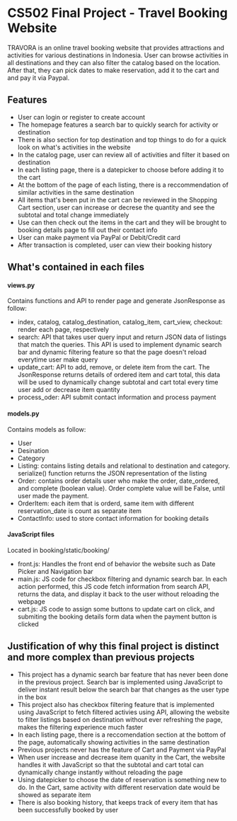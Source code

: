 # CS502 Final Project - Travel Booking Website 
TRAVORA is an online travel booking website that provides attractions and activities for various destinations in Indonesia. User can browse activities in all destinations and they can also filter the catalog based on the location. After that, they can pick dates to make reservation, add it to the cart and and pay it via Paypal. 

## Features 
- User can login or register to create account 
- The homepage features a search bar to quickly search for activity or destination 
- There is also section for top destination and top things to do for a quick look on what's activities in the website 
- In the catalog page, user can review all of activities and filter it based on destination 
- In each listing page, there is a datepicker to choose before adding it to the cart 
- At the bottom of the page of each listing, there is a reccommendation of similar activities in the same destination
- All items that's been put in the cart can be reviewed in the Shopping Cart section, user can increase or decrese the quantity and see the subtotal and total change immediately 
- Use can then check out the items in the cart and they will be brought to booking details page to fill out their contact info 
- User can make payment via PayPal or Debit/Credit card 
- After transaction is completed, user can view their booking history 


## What's contained in each files 
#### views.py 
Contains functions and API to render page and generate JsonResponse as follow:
* index, catalog, catalog_destination, catalog_item, cart_view, checkout: render each page, respectively
* search: API that takes user query input and return JSON data of listings that match the queries. This API is used to implement dynamic search bar and dynamic filtering feature so that the page doesn't reload everytime user make query
* update_cart: API to add, remove, or delete item from the cart. The JsonResponse returns details of ordered item and cart total, this data will be used to dynamically change subtotal and cart total every time user add or decrease item quantity
* process_oder: API submit contact information and process payment

#### models.py
Contains models as follow:
* User
* Desination
* Category
* Listing: contains listing details and relational to destination and category. serialize() function returns the JSON representation of the listing
* Order: contains order details user who make the order, date_ordered, and complete (boolean value). Order complete value will be False, until user made the payment. 
* OrderItem: each item that is orderd, same item with different reservation_date is count as separate item 
* ContactInfo: used to store contact information for booking details 

#### JavaScript files 
Located in booking/static/booking/
* front.js: Handles the front end of behavior the website such as Date Picker and Navigation bar 
* main.js: JS code for checkbox filtering and dynamic search bar. In each action performed, this JS code fetch information from search API, returns the data, and display it back to the user without reloading the webpage
* cart.js: JS code to assign some buttons to update cart on click, and submiting the booking details form data when the payment button is clicked

## Justification of why this final project is distinct and more complex than previous projects
- This project has a dynamic search bar feature that has never been done in the previous project. Search bar is implemented using JavaScript to deliver instant result below the search bar that changes as the user type in the box 
- This project also has checkbox filtering feature that is implemented using JavaScript to fetch filtered activies using API, allowing the website to filter listings based on destination without ever refreshing the page, makes the filtering experience much faster 
- In each listing page, there is a reccomendation section at the bottom of the page, automatically showing activities in the same destination 
- Previous projects never has the feature of Cart and Payment via PayPal 
- When user increase and decrease item quanity in the Cart, the website handles it with JavaScript so that the subtotal and cart total can dynamically change instantly without reloading the page
- Using datepicker to choose the date of reservation is something new to do. In the Cart, same activity with different reservation date would be showed as separate item 
- There is also booking history, that keeps track of every item that has been successfully booked by user